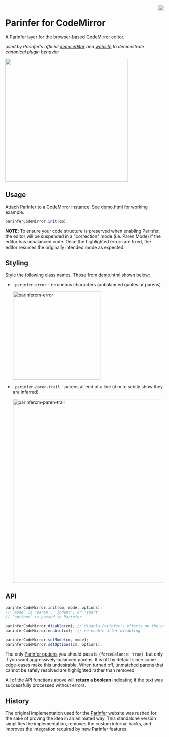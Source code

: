 <img align="right" src="http://codemirror.net/doc/logo.png">

# Parinfer for CodeMirror

A [Parinfer] layer for the browser-based [CodeMirror] editor.

_used by Parinfer's official [demo editor] and [website] to demonstrate
canonical plugin behavior_

<img width="390" src="https://user-images.githubusercontent.com/116838/28582789-54f9acec-712c-11e7-8f70-60e95e8ba2ae.gif">

[demo editor]:http://shaunlebron.github.io/parinfer/demo
[website]:http://shaunlebron.github.io/parinfer/

## Usage

Attach Parinfer to a CodeMirror instance.  See [demo.html] for working example.

```js
parinferCodeMirror.init(cm);
```

__NOTE__: To ensure your code structure is preserved when enabling Parinfer, the
editor will be suspended in a "correction" mode (i.e. Paren Mode) if the editor
has unbalanced code. Once the highlighted errors are fixed, the editor resumes
the originally intended mode as expected.

## Styling

Style the following class names.  Those from [demo.html] shown below:

- `.parinfer-error` - erroneous characters (unbalanced quotes or parens)

  <img width="280" alt="parinfercm-error" src="https://user-images.githubusercontent.com/116838/28577098-6e92f674-711b-11e7-8abd-5797841fe542.png">

- `.parinfer-paren-trail` - parens at end of a line (dim to subtly show they are inferred)

  <img width="584" alt="parinfercm-paren-trail" src="https://user-images.githubusercontent.com/116838/28577699-1c031798-711d-11e7-9500-dfaa283afadd.png">


## API

```js
parinferCodeMirror.init(cm, mode, options);
// `mode` is 'paren', 'indent', or 'smart'
// `options` is passed to Parinfer

parinferCodeMirror.disable(cm); // disable Parinfer's effects on the editor
parinferCodeMirror.enable(cm);  // re-enable after disabling

parinferCodeMirror.setMode(cm, mode);
parinferCodeMirror.setOptions(cm, options);
```

The only [Parinfer options] you should pass is `{forceBalance: true}`, but only
if you want aggressively-balanced parens.  It is off by default since some
edge-cases make this undesirable.  When turned off, unmatched parens that
cannot be safely resolved are highlighted rather than removed.

[Parinfer options]:https://github.com/shaunlebron/parinfer/tree/master/lib#api

All of the API functions above will __return a boolean__ indicating if the text was
successfully processed without errors.

## History

The original implementation used for the [Parinfer] website was rushed for the
sake of proving the idea in an animated way.  This standalone version simplifies
the implementation, removes the custom internal hacks, and improves the
integration required by new Parinfer features.

[Parinfer]:http://shaunlebron.github.io/parinfer/
[CodeMirror]:http://codemirror.net/
[demo.html]:demo.html
